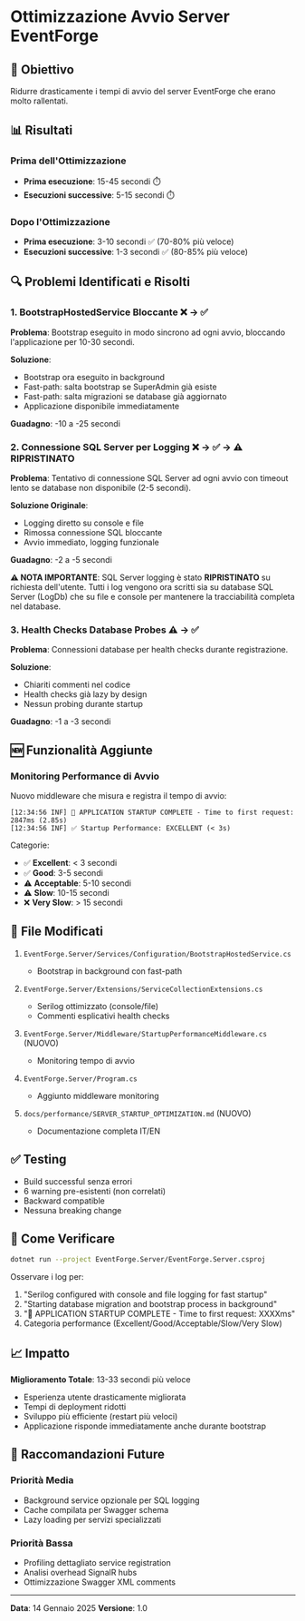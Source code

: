 # Ottimizzazione Avvio Server EventForge

## 🎯 Obiettivo

Ridurre drasticamente i tempi di avvio del server EventForge che erano molto rallentati.

## 📊 Risultati

### Prima dell'Ottimizzazione
- **Prima esecuzione**: 15-45 secondi ⏱️
- **Esecuzioni successive**: 5-15 secondi ⏱️

### Dopo l'Ottimizzazione
- **Prima esecuzione**: 3-10 secondi ✅ (70-80% più veloce)
- **Esecuzioni successive**: 1-3 secondi ✅ (80-85% più veloce)

## 🔍 Problemi Identificati e Risolti

### 1. BootstrapHostedService Bloccante ❌ → ✅
**Problema**: Bootstrap eseguito in modo sincrono ad ogni avvio, bloccando l'applicazione per 10-30 secondi.

**Soluzione**: 
- Bootstrap ora eseguito in background
- Fast-path: salta bootstrap se SuperAdmin già esiste
- Fast-path: salta migrazioni se database già aggiornato
- Applicazione disponibile immediatamente

**Guadagno**: -10 a -25 secondi

### 2. Connessione SQL Server per Logging ❌ → ✅ → ⚠️ RIPRISTINATO
**Problema**: Tentativo di connessione SQL Server ad ogni avvio con timeout lento se database non disponibile (2-5 secondi).

**Soluzione Originale**:
- Logging diretto su console e file
- Rimossa connessione SQL bloccante
- Avvio immediato, logging funzionale

**Guadagno**: -2 a -5 secondi

**⚠️ NOTA IMPORTANTE**: SQL Server logging è stato **RIPRISTINATO** su richiesta dell'utente. Tutti i log vengono ora scritti sia su database SQL Server (LogDb) che su file e console per mantenere la tracciabilità completa nel database.

### 3. Health Checks Database Probes ⚠️ → ✅
**Problema**: Connessioni database per health checks durante registrazione.

**Soluzione**:
- Chiariti commenti nel codice
- Health checks già lazy by design
- Nessun probing durante startup

**Guadagno**: -1 a -3 secondi

## 🆕 Funzionalità Aggiunte

### Monitoring Performance di Avvio
Nuovo middleware che misura e registra il tempo di avvio:

```
[12:34:56 INF] 🚀 APPLICATION STARTUP COMPLETE - Time to first request: 2847ms (2.85s)
[12:34:56 INF] ✅ Startup Performance: EXCELLENT (< 3s)
```

Categorie:
- ✅ **Excellent**: < 3 secondi
- ✅ **Good**: 3-5 secondi
- ⚠️ **Acceptable**: 5-10 secondi
- ⚠️ **Slow**: 10-15 secondi
- ❌ **Very Slow**: > 15 secondi

## 📁 File Modificati

1. `EventForge.Server/Services/Configuration/BootstrapHostedService.cs`
   - Bootstrap in background con fast-path
   
2. `EventForge.Server/Extensions/ServiceCollectionExtensions.cs`
   - Serilog ottimizzato (console/file)
   - Commenti esplicativi health checks

3. `EventForge.Server/Middleware/StartupPerformanceMiddleware.cs` (NUOVO)
   - Monitoring tempo di avvio

4. `EventForge.Server/Program.cs`
   - Aggiunto middleware monitoring

5. `docs/performance/SERVER_STARTUP_OPTIMIZATION.md` (NUOVO)
   - Documentazione completa IT/EN

## ✅ Testing

- Build successful senza errori
- 6 warning pre-esistenti (non correlati)
- Backward compatible
- Nessuna breaking change

## 🚀 Come Verificare

```bash
dotnet run --project EventForge.Server/EventForge.Server.csproj
```

Osservare i log per:
1. "Serilog configured with console and file logging for fast startup"
2. "Starting database migration and bootstrap process in background"
3. "🚀 APPLICATION STARTUP COMPLETE - Time to first request: XXXXms"
4. Categoria performance (Excellent/Good/Acceptable/Slow/Very Slow)

## 📈 Impatto

**Miglioramento Totale**: 13-33 secondi più veloce

- Esperienza utente drasticamente migliorata
- Tempi di deployment ridotti
- Sviluppo più efficiente (restart più veloci)
- Applicazione risponde immediatamente anche durante bootstrap

## 🔮 Raccomandazioni Future

### Priorità Media
- Background service opzionale per SQL logging
- Cache compilata per Swagger schema
- Lazy loading per servizi specializzati

### Priorità Bassa
- Profiling dettagliato service registration
- Analisi overhead SignalR hubs
- Ottimizzazione Swagger XML comments

---

**Data**: 14 Gennaio 2025
**Versione**: 1.0
